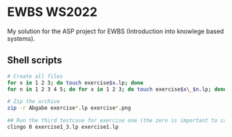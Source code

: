 # EWBS WS2022

My solution for the ASP project for EWBS (Introduction into knowlege based systems).

## Shell scripts
```bash
# Create all files
for x in 1 2 3; do touch exercise$x.lp; done
for n in 1 2 3 4 5; do for x in 1 2 3; do touch exercise$x\_$n.lp; done; done

# Zip the archive 
zip -r Abgabe exercise*.lp exercise*.png

## Run the third testcase for exercise one (the zero is important to calculate all solutions).
clingo 0 exercise1_3.lp exercise1.lp
```